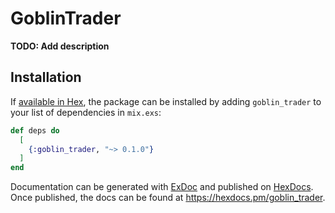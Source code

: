 # GoblinTrader

**TODO: Add description**

## Installation

If [available in Hex](https://hex.pm/docs/publish), the package can be installed
by adding `goblin_trader` to your list of dependencies in `mix.exs`:

```elixir
def deps do
  [
    {:goblin_trader, "~> 0.1.0"}
  ]
end
```

Documentation can be generated with [ExDoc](https://github.com/elixir-lang/ex_doc)
and published on [HexDocs](https://hexdocs.pm). Once published, the docs can
be found at <https://hexdocs.pm/goblin_trader>.

